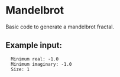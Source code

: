 # Mandelbrot
Basic code to generate a mandelbrot fractal.
## Example input:
```
  Minimum real: -1.0
  Minimum imaginary: -1.0
  Size: 1
  ```
